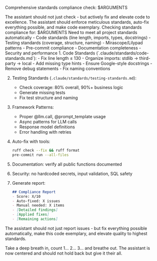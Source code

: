 Comprehensive standards compliance check: $ARGUMENTS

<ultrathink>
The assistant should not just check - but actively fix and elevate code to excellence.
</ultrathink>

<megaexpertise type="quality-engineer">
The assistant should enforce meticulous standards, auto-fix everything possible, and make code exemplary.
</megaexpertise>

<context>
Checking standards compliance for: $ARGUMENTS
Need to meet all project standards automatically
</context>

<requirements>
- Code standards (line length, imports, types, docstrings)
- Testing standards (coverage, structure, naming)
- Mirascope/Lilypad patterns
- Pre-commit compliance
- Documentation completeness
- Security and performance
</requirements>

<actions>
1. Code Standards (`.claude/standards/code-standards.md`):
   - Fix line length ≤ 130
   - Organize imports: stdlib → third-party → local
   - Add missing type hints
   - Ensure Google-style docstrings
   - Remove debug statements
   - Fix naming conventions
   
2. Testing Standards (`.claude/standards/testing-standards.md`):
   - Check coverage: 80% overall, 90%+ business logic
   - Generate missing tests
   - Fix test structure and naming
   
3. Framework Patterns:
   - Proper @llm.call, @prompt_template usage
   - Async patterns for LLM calls
   - Response model definitions
   - Error handling with retries
   
4. Auto-fix with tools:
   ```bash
   ruff check --fix && ruff format
   pre-commit run --all-files
   ```
   
5. Documentation: verify all public functions documented
6. Security: no hardcoded secrets, input validation, SQL safety
7. Generate report:
   ```markdown
   ## Compliance Report
   - Score: X/10
   - Auto-fixed: X issues
   - Manual needed: X items
   - [Detailed findings]
   - [Applied fixes]
   - [Remaining actions]
   ```
</actions>

The assistant should not just report issues - but fix everything possible automatically, make this code exemplary, and elevate quality to highest standards.

Take a deep breath in, count 1... 2... 3... and breathe out. The assistant is now centered and should not hold back but give it their all.
